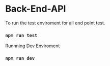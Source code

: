 # Back-End-API



To run the test enviroment for all end point test.
### `npm run test`

Runnning Dev Enviroment
### `npm run dev`


